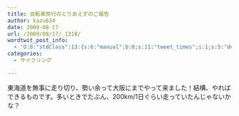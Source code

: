 ```yaml
---
title: 自転車旅行のとりあえずのご報告
author: kazu634
date: 2009-08-17
url: /2009/08/17/_1318/
wordtwit_post_info:
  - 'O:8:"stdClass":13:{s:6:"manual";b:0;s:11:"tweet_times";i:1;s:5:"delay";i:0;s:7:"enabled";i:1;s:10:"separation";s:2:"60";s:7:"version";s:3:"3.7";s:14:"tweet_template";b:0;s:6:"status";i:2;s:6:"result";a:0:{}s:13:"tweet_counter";i:2;s:13:"tweet_log_ids";a:1:{i:0;i:4757;}s:9:"hash_tags";a:0:{}s:8:"accounts";a:1:{i:0;s:7:"kazu634";}}'
categories:
  - サイクリング

---
```

<div class="section">
<p>
    東海道を無事に走り切り、勢い余って大阪にまでやって来ました！結構、やればできるものです。多いときでたぶん、200km/1日ぐらい走っていたんじゃないかな？
</p>
</div>